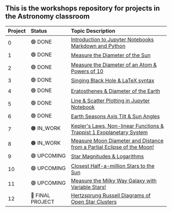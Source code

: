 ## This is the workshops repository for projects in the Astronomy classroom

Project|Status|Topic Description
:---|:---|:---
0|🟢 DONE|<a href="https://chandrunarayan.github.io/astronomy/projects/intro_to_jupyter" target="_blank">Introduction to Jupyter Notebooks Markdown and Python</a>
1|🟢 DONE|<a href="https://chandrunarayan.github.io/astronomy/projects/calculate_sun_dia" target="_blank">Measure the Diameter of the Sun</a>
2|🟢 DONE|<a href="https://chandrunarayan.github.io/astronomy/projects/calculate_atom_dia" target="_blank">Measure the Diameter of an Atom & Powers of 10</a>
3|🟢 DONE|<a href="https://chandrunarayan.github.io/astronomy/projects/singing_black_hole" target="_blank">Singing Black Hole & LaTeX syntax</a>
4|🟢 DONE|<a href="https://chandrunarayan.github.io/astronomy/projects/calculate_earth_dia" target="_blank">Eratosthenes & Diameter of the Earth</a>
5|🟢 DONE|<a href="https://chandrunarayan.github.io/astronomy/projects/simple_line_plots" target="_blank">Line & Scatter Plotting in Jupyter Notebook</a>
6|🟢 DONE|<a href="https://chandrunarayan.github.io/astronomy/projects/seasons_simulator" target="_blank">Earth Seasons Axis Tilt & Sun Angles</a>
7|🟠 IN_WORK|<a href="https://chandrunarayan.github.io/astronomy/projects/keplerian_orbits" target="_blank">Kepler's Laws, Non-linear Functions & Trappist 1 Exoplanetary System</a>
8|🟠 IN_WORK|<a href="https://chandrunarayan.github.io/astronomy/projects/keplerian_orbits" target="_blank">Measure Moon Diameter and Distance from a Partial Eclipse of the Moon!</a>
9|🟣 UPCOMING|<a href="https://chandrunarayan.github.io/astronomy/projects/star_magnitudes" target="_blank">Star Magnitudes & Logarithms</a>
10|🟣 UPCOMING|<a href="https://chandrunarayan.github.io/astronomy/projects/star_magnitudes" target="_blank">Closest Half-a-million Stars to the Sun</a>
11|🟣 UPCOMING|<a href="https://chandrunarayan.github.io/astronomy/projects/cluster_hrd" target="_blank">Measure the Milky Way Galaxy with Variable Stars!</a>
12|🔵 FINAL PROJECT|<a href="https://chandrunarayan.github.io/astronomy/projects/cluster_hrd" target="_blank">Hertzsprung Russell Diagrams of Open Star Clusters</a>

